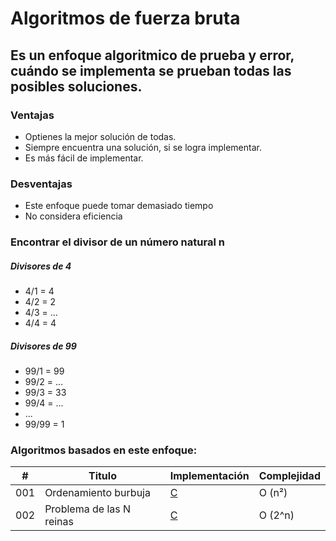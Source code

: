 # Algoritmos de fuerza bruta

## Es un enfoque algoritmico de prueba y error, cuándo se implementa se prueban todas las posibles soluciones.

### Ventajas

- Optienes la mejor solución de todas.
- Siempre encuentra una solución, si se logra implementar.
- Es más fácil de implementar.

### Desventajas
- Este enfoque puede tomar demasiado tiempo
- No considera eficiencia

### Encontrar el divisor de un número natural n

##### Divisores de 4
- 4/1 = 4
- 4/2 = 2
- 4/3 = ...
- 4/4 = 4

##### Divisores de 99
- 99/1 = 99
- 99/2 = ...
- 99/3 = 33
- 99/4 = ...
- ...
- 99/99 = 1

### Algoritmos basados en este enfoque:

| # | Titulo | Implementación | Complejidad |
|---| ----- | -------- | ---------- |
|001|Ordenamiento burbuja| [C](https://github.com/Jonas-Lara/IPN-CS/blob/master/10.-Algoritmos/06.-Ordenamiento/01-Ordenamiento-Burbuja.c) |Ο (n²)|
|002|Problema de las N reinas | [C](https://github.com/Jonas-Lara/IPN-CS/blob/master/10.-Algoritmos/05.-Backtracking/01-N-Reinas-Geek.c)|Ο (2^n)|
